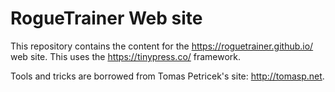 RogueTrainer Web site
=====================

This repository contains the content for
the https://roguetrainer.github.io/ web site. This uses the https://tinypress.co/ framework.

Tools and tricks are borrowed from Tomas Petricek's site: http://tomasp.net.

